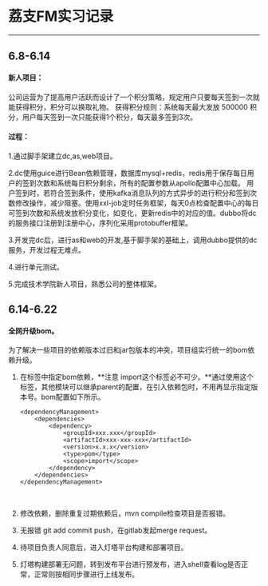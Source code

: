 # 荔支FM实习记录  
----------------------
## 6.8-6.14  
#### 新人项目：

公司运营为了提高用户活跃而设计了一个积分策略，规定用户只要每天签到一次就能获得积分，积分可以换取礼物。
获得积分规则：系统每天最大发放 500000 积分，用户每天签到一次只能获得1个积分，每天最多签到3次。

#### 过程：
1.通过脚手架建立dc,as,web项目。

2.dc使用guice进行Bean依赖管理，数据库mysql+redis，redis用于保存每日用户的签到次数和系统每日积分剩余，所有的配置参数从apollo配置中心加载。
用户签到时，若符合签到条件，使用kafka消息队列的方式异步的进行积分和签到次数修改操作，减少阻塞。使用xxl-job定时任务框架，每天0点检查配置中心的每日可签到次数和系统发放积分变化，如变化，更新redis中的对应的值。dubbo将dc的服务接口注册到注册中心，序列化采用protobuffer框架。

3.开发完dc后，进行as和web的开发,基于脚手架的基础上，调用dubbo提供的dc服务，开发过程无难点。

4.进行单元测试。

5.完成技术学院新人项目，熟悉公司的整体框架。  

## 6.14-6.22  
#### 全网升级bom。

为了解决一些项目的依赖版本过旧和jar包版本的冲突，项目组实行统一的bom依赖升级。

1. 在<dependencyManagement>标签中指定bom依赖，**注意 <scope>import</scope>这个标签必不可少。**通过使用这个标签，其他模块可以继承parent的配置，在引入依赖包时，不用再显示指定版本号。bom配置如下所示。

   ```
   <dependencyManagement>
       <dependencies>
           <dependency>
               <groupId>xxx.xxx</groupId>
               <artifactId>xxx-xxx-xxx</artifactId>
               <version>x.x.x</version>
               <type>pom</type>
               <scope>import</scope>
           </dependency>
       </dependencies>
   </dependencyManagement>
   ```

   ​

2. 修改依赖，删除重复过期依赖后，mvn compile检查项目是否报错。

3. 无报错 git add commit push，在gitlab发起merge request。

4. 待项目负责人同意后，进入灯塔平台构建和部署项目。

5. 灯塔构建部署无问题，转到发布平台进行预发布，进入shell查看log是否正常，正常则按相同步骤进行上线发布。

